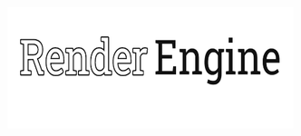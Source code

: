 <div align = center>
<img src="https://raw.githubusercontent.com/MubinMuhammad/RenderEngine/master/readmeRES/Logo.png" width="640" height="213" alt="banner">
<br>
